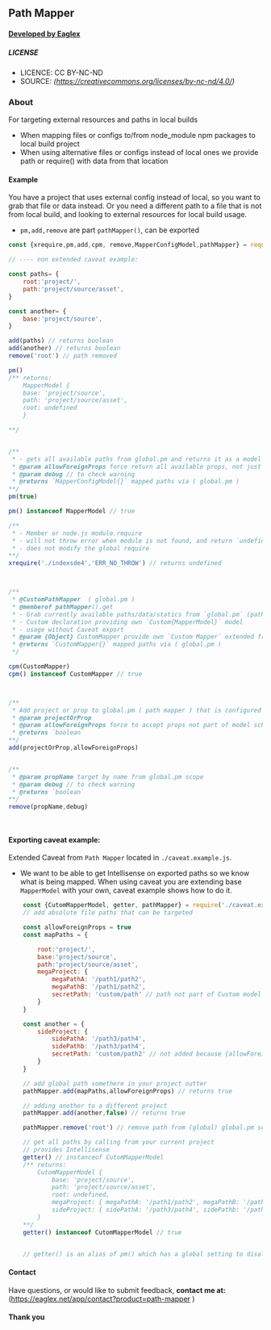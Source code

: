 ## Path Mapper 
####  [ Developed by Eaglex ](http://eaglex.net)

##### LICENSE
* LICENCE: CC BY-NC-ND
* SOURCE: _(https://creativecommons.org/licenses/by-nc-nd/4.0/)_


### About
For targeting external resources and paths in local builds

* When mapping files or configs to/from node_module npm packages to local build project
* When using alternative files or configs instead of local ones we provide path or require() with data from that location


#### Example
You have a project that uses external config instead of local, so you want to grab that file or data  instead. Or you need a different path to a file that is not from local build, and looking to external resources for local build usage.

* `pm,add,remove` are part `pathMapper()`, can be exported   

```js
const {xrequire,pm,add,cpm, remove,MapperConfigModel,pathMapper} = require('path-mapper')

// ---- non extended caveat example:   

const paths= {
    root:'project/',
    path:'project/source/asset',
}

const another= {
    base:'project/source',
}

add(paths) // returns boolean
add(another) // returns boolean
remove('root') // path removed

pm()
/** returns:
    MapperModel {
    base: 'project/source',
    path: 'project/source/asset',
    root: undefined
    }

**/


/**
 * - gets all available paths from global.pm and returns it as a model of MapperConfigModel{}
 * @param allowForeignProps force return all available props, not just those set by model schema. It is usefull when we add() paths elsewhere in application that do not belong and we want to see what they are
 * @param debug // to check warning
 * @returns `MapperConfigModel{}` mapped paths via ( global.pm )
**/
pm(true) 

pm() instanceof MapperModel // true

/**
 * - Member or node.js module.require
 * - will not throw error when module is not found, and return `undefined`
 * - does not modify the global require
**/
xrequire('./indexsde4','ERR_NO_THROW') // returns undefined



/**
 * @CustomPathMapper  ( global.pm )
 * @memberof pathMapper().get
 * - Grab currently available paths/data/statics from `global.pm` (path mapper) scope
 * - Custom declaration providing own `Custom{MapperModel}` model
 * - usage without Caveat export
 * @param {Object} CustomMapper provide own `Custom Mapper` extended from  `require('path-mapper').MapperModel`
 * @returns `CustomMapper{}` mapped paths via ( global.pm )
 */

cpm(CustomMapper) 
cpm() instanceof CustomMapper // true



/**
 * Add project or prop to global.pm ( path mapper ) that is configured to accept those properties in MapperConfigModel{}
 * @param projectOrProp
 * @param allowForeignProps force to accept props not part of model schema
 * @returns `boolean`
**/
add(projectOrProp,allowForeignProps)


/**
 * @param propName target by name from global.pm scope
 * @param debug // to check warning
 * @returns `boolean`
**/
remove(propName,debug)

  

```


#### Exporting caveat example:
Extended Caveat from `Path Mapper` located in `./caveat.example.js`.

* We want to be able to get Intellisense on exported paths so we know what is being mapped. When using caveat you are extending base `MapperModel` with your own, caveat example shows how to do it. 

```js
    const {CutomMapperModel, getter, pathMapper} = require('./caveat.example') // << extended from `path-mapper`
    // add absolute file paths that can be targeted

    const allowForeignProps = true
    const mapPaths = {

        root:'project/',
        base:'project/source',
        path:'project/source/asset',
        megaProject: {
            megaPathA: '/path1/path2',
            megaPathB: '/path1/path2',
            secretPath: 'custom/path' // path not part of Custom model schema can be added when {allowForeignProps} is set
        }
    }

    const another = {
        sideProject: {
            sidePathA: '/path3/path4',
            sidePathb: '/path3/path4',
            secretPath: 'custom/path2' // not added because {allowForeignProps} wasnt set!
        }
    }

    // add global path somethere in your project outter  
    pathMapper.add(mapPaths,allowForeignProps) // returns true

    // adding another to a different project
    pathMapper.add(another,false) // returns true

    pathMapper.remove('root') // remove path from (global) global.pm scope 

    // get all paths by calling from your current project
    // provides Intellisense
    getter() // instanceof CutomMapperModel
    /** returns:
        CutomMapperModel {
            base: 'project/source',
            path: 'project/source/asset',
            root: undefined,
            megaProject: { megaPathA: '/path1/path2', megaPathB: '/path1/path2', secretPath: 'custom/path' },
            sideProject: { sidePathA: '/path3/path4', sidePathb: '/path3/path4' }
        }
    **/
    getter() instanceof CutomMapperModel // true


    // getter() is an alias of pm() which has a global setting to disallow output of custom paths that do not exist on model schema, we just need to set `pm(true)` which will ignore {allowForeignProps} conditions 

```


#### Contact

Have questions, or would like to submit feedback, **contact me at:** (https://eaglex.net/app/contact?product=path-mapper )

#### Thank you